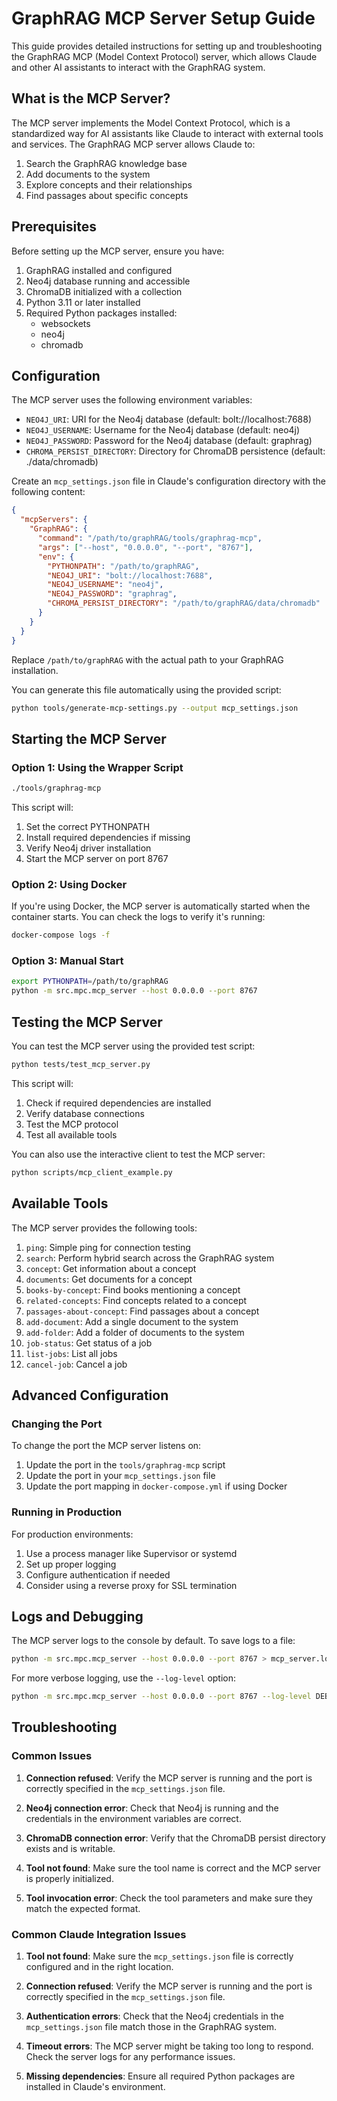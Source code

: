 # GraphRAG MCP Server Setup Guide

This guide provides detailed instructions for setting up and troubleshooting the GraphRAG MCP (Model Context Protocol) server, which allows Claude and other AI assistants to interact with the GraphRAG system.

## What is the MCP Server?

The MCP server implements the Model Context Protocol, which is a standardized way for AI assistants like Claude to interact with external tools and services. The GraphRAG MCP server allows Claude to:

1. Search the GraphRAG knowledge base
2. Add documents to the system
3. Explore concepts and their relationships
4. Find passages about specific concepts

## Prerequisites

Before setting up the MCP server, ensure you have:

1. GraphRAG installed and configured
2. Neo4j database running and accessible
3. ChromaDB initialized with a collection
4. Python 3.11 or later installed
5. Required Python packages installed:
   - websockets
   - neo4j
   - chromadb

## Configuration

The MCP server uses the following environment variables:

- `NEO4J_URI`: URI for the Neo4j database (default: bolt://localhost:7688)
- `NEO4J_USERNAME`: Username for the Neo4j database (default: neo4j)
- `NEO4J_PASSWORD`: Password for the Neo4j database (default: graphrag)
- `CHROMA_PERSIST_DIRECTORY`: Directory for ChromaDB persistence (default: ./data/chromadb)

Create an `mcp_settings.json` file in Claude's configuration directory with the following content:

```json
{
  "mcpServers": {
    "GraphRAG": {
      "command": "/path/to/graphRAG/tools/graphrag-mcp",
      "args": ["--host", "0.0.0.0", "--port", "8767"],
      "env": {
        "PYTHONPATH": "/path/to/graphRAG",
        "NEO4J_URI": "bolt://localhost:7688",
        "NEO4J_USERNAME": "neo4j",
        "NEO4J_PASSWORD": "graphrag",
        "CHROMA_PERSIST_DIRECTORY": "/path/to/graphRAG/data/chromadb"
      }
    }
  }
}
```

Replace `/path/to/graphRAG` with the actual path to your GraphRAG installation.

You can generate this file automatically using the provided script:

```bash
python tools/generate-mcp-settings.py --output mcp_settings.json
```

## Starting the MCP Server

### Option 1: Using the Wrapper Script

```bash
./tools/graphrag-mcp
```

This script will:

1. Set the correct PYTHONPATH
2. Install required dependencies if missing
3. Verify Neo4j driver installation
4. Start the MCP server on port 8767

### Option 2: Using Docker

If you're using Docker, the MCP server is automatically started when the container starts. You can check the logs to verify it's running:

```bash
docker-compose logs -f
```

### Option 3: Manual Start

```bash
export PYTHONPATH=/path/to/graphRAG
python -m src.mpc.mcp_server --host 0.0.0.0 --port 8767
```

## Testing the MCP Server

You can test the MCP server using the provided test script:

```bash
python tests/test_mcp_server.py
```

This script will:

1. Check if required dependencies are installed
2. Verify database connections
3. Test the MCP protocol
4. Test all available tools

You can also use the interactive client to test the MCP server:

```bash
python scripts/mcp_client_example.py
```

## Available Tools

The MCP server provides the following tools:

1. `ping`: Simple ping for connection testing
2. `search`: Perform hybrid search across the GraphRAG system
3. `concept`: Get information about a concept
4. `documents`: Get documents for a concept
5. `books-by-concept`: Find books mentioning a concept
6. `related-concepts`: Find concepts related to a concept
7. `passages-about-concept`: Find passages about a concept
8. `add-document`: Add a single document to the system
9. `add-folder`: Add a folder of documents to the system
10. `job-status`: Get status of a job
11. `list-jobs`: List all jobs
12. `cancel-job`: Cancel a job

## Advanced Configuration

### Changing the Port

To change the port the MCP server listens on:

1. Update the port in the `tools/graphrag-mcp` script
2. Update the port in your `mcp_settings.json` file
3. Update the port mapping in `docker-compose.yml` if using Docker

### Running in Production

For production environments:

1. Use a process manager like Supervisor or systemd
2. Set up proper logging
3. Configure authentication if needed
4. Consider using a reverse proxy for SSL termination

## Logs and Debugging

The MCP server logs to the console by default. To save logs to a file:

```bash
python -m src.mpc.mcp_server --host 0.0.0.0 --port 8767 > mcp_server.log 2>&1
```

For more verbose logging, use the `--log-level` option:

```bash
python -m src.mpc.mcp_server --host 0.0.0.0 --port 8767 --log-level DEBUG
```

## Troubleshooting

### Common Issues

1. **Connection refused**: Verify the MCP server is running and the port is correctly specified in the `mcp_settings.json` file.

2. **Neo4j connection error**: Check that Neo4j is running and the credentials in the environment variables are correct.

3. **ChromaDB connection error**: Verify that the ChromaDB persist directory exists and is writable.

4. **Tool not found**: Make sure the tool name is correct and the MCP server is properly initialized.

5. **Tool invocation error**: Check the tool parameters and make sure they match the expected format.

### Common Claude Integration Issues

1. **Tool not found**: Make sure the `mcp_settings.json` file is correctly configured and in the right location.

2. **Connection refused**: Verify the MCP server is running and the port is correctly specified in the `mcp_settings.json` file.

3. **Authentication errors**: Check that the Neo4j credentials in the `mcp_settings.json` file match those in the GraphRAG system.

4. **Timeout errors**: The MCP server might be taking too long to respond. Check the server logs for any performance issues.

5. **Missing dependencies**: Ensure all required Python packages are installed in Claude's environment.
